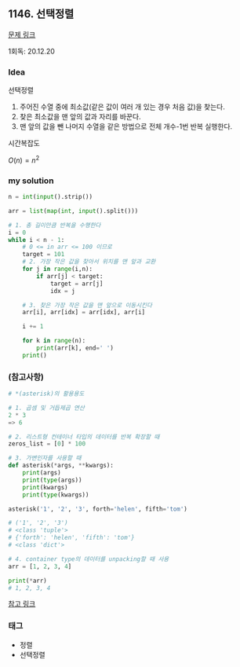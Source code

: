## 1146. 선택정렬

[문제 링크](http://jungol.co.kr/bbs/board.php?bo_table=pbank&wr_id=426&sca=2070)

1회독: 20.12.20



### Idea

선택정렬 

1. 주어진 수열 중에 최소값(같은 값이 여러 개 있는 경우 처음 값)을 찾는다. 
2. 찾은 최소값을 맨 앞의 값과 자리를 바꾼다. 
3. 맨 앞의 값을 뺀 나머지 수열을 같은 방법으로 전체 개수-1번 반복 실행한다.

시간복잡도 

$O(n) = n^2$



### my solution

```python
n = int(input().strip())

arr = list(map(int, input().split()))

# 1. 총 길이만큼 반복을 수행한다
i = 0
while i < n - 1:
    # 0 <= in arr <= 100 이므로
    target = 101
    # 2. 가장 작은 값을 찾아서 위치를 맨 앞과 교환
    for j in range(i,n):
        if arr[j] < target:
            target = arr[j]
            idx = j

    # 3. 찾은 가장 작은 값을 맨 앞으로 이동시킨다
    arr[i], arr[idx] = arr[idx], arr[i]

    i += 1

    for k in range(n):
        print(arr[k], end=' ')
    print()
```



### (참고사항)

```python
# *(asterisk)의 활용용도

# 1. 곱셈 및 거듭제곱 연산
2 * 3
=> 6

# 2. 리스트형 컨테이너 타입의 데이터를 반복 확장할 때
zeros_list = [0] * 100

# 3. 가변인자를 사용할 때
def asterisk(*args, **kwargs):
    print(args)
    print(type(args))
    print(kwargs)
    print(type(kwargs))

asterisk('1', '2', '3', forth='helen', fifth='tom')

# ('1', '2', '3')
# <class 'tuple'>
# {'forth': 'helen', 'fifth': 'tom'}
# <class 'dict'>

# 4. container type의 데이터를 unpacking할 때 사용
arr = [1, 2, 3, 4]

print(*arr)
# 1, 2, 3, 4
```

[참고 링크](https://mingrammer.com/understanding-the-asterisk-of-python/)



### 태그

- 정렬
- 선택정렬